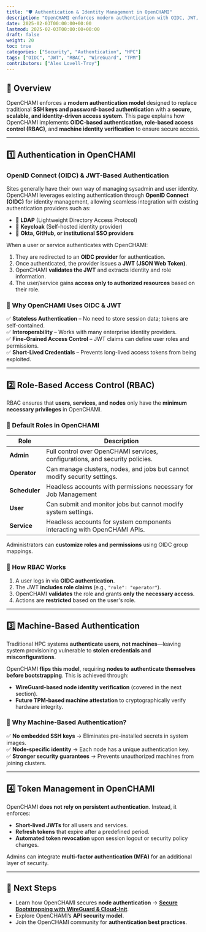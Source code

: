 ```yaml
---
title: "🛡 Authentication & Identity Management in OpenCHAMI"
description: "OpenCHAMI enforces modern authentication with OIDC, JWT, and machine-based authentication, ensuring secure access to HPC environments."
date: 2025-02-03T00:00:00+00:00
lastmod: 2025-02-03T00:00:00+00:00
draft: false
weight: 20
toc: true
categories: ["Security", "Authentication", "HPC"]
tags: ["OIDC", "JWT", "RBAC", "WireGuard", "TPM"]
contributors: ["Alex Lovell-Troy"]
---
```


## 📌 Overview
OpenCHAMI enforces a **modern authentication model** designed to replace traditional **SSH keys and password-based authentication** with a **secure, scalable, and identity-driven access system**. This page explains how OpenCHAMI implements **OIDC-based authentication**, **role-based access control (RBAC)**, and **machine identity verification** to ensure secure access.

---

## 1️⃣ Authentication in OpenCHAMI

### **OpenID Connect (OIDC) & JWT-Based Authentication**
Sites generally have their own way of managing sysadmin and user identity.  OpenCHAMI leverages existing authentication through **OpenID Connect (OIDC)** for identity management, allowing seamless integration with existing authentication providers such as:
- 🔐 **LDAP** (Lightweight Directory Access Protocol)  
- 🔐 **Keycloak** (Self-hosted identity provider)  
- 🔐 **Okta, GitHub, or institutional SSO providers**  

When a user or service authenticates with OpenCHAMI:
1. They are redirected to an **OIDC provider** for authentication.  
2. Once authenticated, the provider issues a **JWT (JSON Web Token)**.  
3. OpenCHAMI **validates the JWT** and extracts identity and role information.  
4. The user/service gains **access only to authorized resources** based on their role.  

### **🔧 Why OpenCHAMI Uses OIDC & JWT**
✅ **Stateless Authentication** – No need to store session data; tokens are self-contained.  
✅ **Interoperability** – Works with many enterprise identity providers.  
✅ **Fine-Grained Access Control** – JWT claims can define user roles and permissions.  
✅ **Short-Lived Credentials** – Prevents long-lived access tokens from being exploited.  

---

## 2️⃣ Role-Based Access Control (RBAC)

RBAC ensures that **users, services, and nodes** only have the **minimum necessary privileges** in OpenCHAMI.

### **🔹 Default Roles in OpenCHAMI**
| Role        | Description |
|-------------|------------|
| **Admin**   | Full control over OpenCHAMI services, configurations, and security policies. |
| **Operator** | Can manage clusters, nodes, and jobs but cannot modify security settings. |
| **Scheduler** | Headless accounts with permissions necessary for Job Management |
| **User**    | Can submit and monitor jobs but cannot modify system settings. |
| **Service** | Headless accounts for system components interacting with OpenCHAMI APIs. |

Administrators can **customize roles and permissions** using OIDC group mappings.

### **🔐 How RBAC Works**
1. A user logs in via **OIDC authentication**.  
2. The JWT **includes role claims** (e.g., `"role": "operator"`).  
3. OpenCHAMI **validates** the role and grants **only the necessary access**.  
4. Actions are **restricted** based on the user's role.  

---

## 3️⃣ Machine-Based Authentication

Traditional HPC systems **authenticate users, not machines**—leaving system provisioning vulnerable to **stolen credentials and misconfigurations**.  

OpenCHAMI **flips this model**, requiring **nodes to authenticate themselves before bootstrapping**. This is achieved through:
- **WireGuard-based node identity verification** (covered in the next section).  
- **Future TPM-based machine attestation** to cryptographically verify hardware integrity.  

### **🔹 Why Machine-Based Authentication?**
✅ **No embedded SSH keys** → Eliminates pre-installed secrets in system images.  
✅ **Node-specific identity** → Each node has a unique authentication key.  
✅ **Stronger security guarantees** → Prevents unauthorized machines from joining clusters.  

---

## 4️⃣ Token Management in OpenCHAMI

OpenCHAMI **does not rely on persistent authentication**. Instead, it enforces:
- **Short-lived JWTs** for all users and services.  
- **Refresh tokens** that expire after a predefined period.  
- **Automated token revocation** upon session logout or security policy changes.  

Admins can integrate **multi-factor authentication (MFA)** for an additional layer of security.

---

## 📌 Next Steps
- Learn how OpenCHAMI secures **node authentication** → **[Secure Bootstrapping with WireGuard & Cloud-Init](/blog/2025/02/a-new-approach-to-security-how-openchami-eliminates-hardcoded-ssh-keys/)**.  
- Explore OpenCHAMI’s **API security model**.  
- Join the OpenCHAMI community for **authentication best practices**.  

